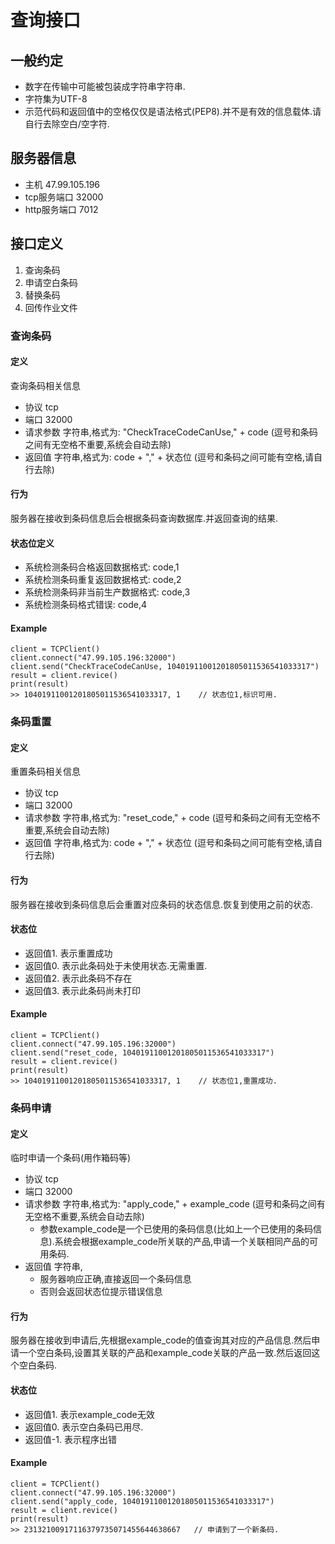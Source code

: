 # 查询接口

## 一般约定

* 数字在传输中可能被包装成字符串字符串.
* 字符集为UTF-8
* 示范代码和返回值中的空格仅仅是语法格式(PEP8).并不是有效的信息载体.请自行去除空白/空字符.

## 服务器信息

* 主机 47.99.105.196
* tcp服务端口  32000
* http服务端口 7012

## 接口定义

1. 查询条码
2. 申请空白条码
3. 替换条码
4. 回传作业文件

### 查询条码

#### 定义

查询条码相关信息

* 协议 tcp
* 端口 32000
* 请求参数  字符串,格式为: "CheckTraceCodeCanUse," + code (逗号和条码之间有无空格不重要,系统会自动去除)
* 返回值 字符串,格式为: code + "," + 状态位 (逗号和条码之间可能有空格,请自行去除)

#### 行为

服务器在接收到条码信息后会根据条码查询数据库.并返回查询的结果.

#### 状态位定义

* 系统检测条码合格返回数据格式: code,1
* 系统检测条码重复返回数据格式: code,2
* 系统检测条码非当前生产数据格式: code,3
* 系统检测条码格式错误: code,4

#### Example

```python3
client = TCPClient()
client.connect("47.99.105.196:32000")
client.send("CheckTraceCodeCanUse, 10401911001201805011536541033317")
result = client.revice()
print(result)
>> 10401911001201805011536541033317, 1    // 状态位1,标识可用.
```

### 条码重置

#### 定义

重置条码相关信息

* 协议 tcp
* 端口 32000
* 请求参数  字符串,格式为: "reset_code," + code (逗号和条码之间有无空格不重要,系统会自动去除)
* 返回值 字符串,格式为: code + "," + 状态位 (逗号和条码之间可能有空格,请自行去除)

#### 行为

服务器在接收到条码信息后会重置对应条码的状态信息.恢复到使用之前的状态.

#### 状态位

* 返回值1. 表示重置成功
* 返回值0. 表示此条码处于未使用状态.无需重置.
* 返回值2.  表示此条码不存在
* 返回值3.  表示此条码尚未打印

#### Example

```python3
client = TCPClient()
client.connect("47.99.105.196:32000")
client.send("reset_code, 10401911001201805011536541033317")
result = client.revice()
print(result)
>> 10401911001201805011536541033317, 1    // 状态位1,重置成功.
```

### 条码申请

#### 定义

临时申请一个条码(用作箱码等)

* 协议 tcp
* 端口 32000
* 请求参数  字符串,格式为: "apply_code," + example_code (逗号和条码之间有无空格不重要,系统会自动去除)
  * 参数example_code是一个已使用的条码信息(比如上一个已使用的条码信息).系统会根据example_code所关联的产品,申请一个关联相同产品的可用条码.
* 返回值 字符串,
  * 服务器响应正确,直接返回一个条码信息
  * 否则会返回状态位提示错误信息

#### 行为

服务器在接收到申请后,先根据example_code的值查询其对应的产品信息.然后申请一个空白条码,设置其关联的产品和example_code关联的产品一致.然后返回这个空白条码.

#### 状态位

* 返回值1. 表示example_code无效
* 返回值0. 表示空白条码已用尽.
* 返回值-1.  表示程序出错

#### Example

```python3
client = TCPClient()
client.connect("47.99.105.196:32000")
client.send("apply_code, 10401911001201805011536541033317")
result = client.revice()
print(result)
>> 23132100917116379735071455644638667   // 申请到了一个新条码.
```
